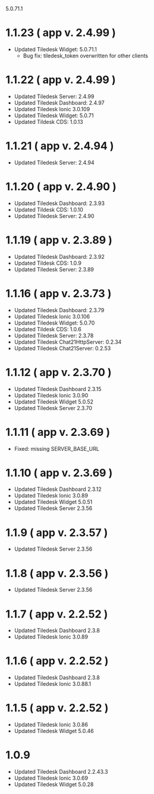 5.0.71.1
# 1.1.23 ( app v. 2.4.99 )
- Updated Tiledesk Widget: 5.0.71.1
    - Bug fix: tiledesk_token overwritten for other clients

# 1.1.22 ( app v. 2.4.99 )
- Updated Tiledesk Server: 2.4.99
- Updated Tiledesk Dashboard: 2.4.97
- Updated Tiledesk Ionic 3.0.109
- Updated Tiledesk Widget: 5.0.71
- Updated Tildesk CDS: 1.0.13

# 1.1.21 ( app v. 2.4.94 )
- Updated Tiledesk Server: 2.4.94

# 1.1.20 ( app v. 2.4.90 )
- Updated Tiledesk Dashboard: 2.3.93
- Updated Tildesk CDS: 1.0.10
- Updated Tiledesk Server: 2.4.90

# 1.1.19 ( app v. 2.3.89 )
- Updated Tiledesk Dashboard: 2.3.92
- Updated Tildesk CDS: 1.0.9
- Updated Tiledesk Server: 2.3.89

# 1.1.16 ( app v. 2.3.73 )
- Updated Tiledesk Dashboard: 2.3.79
- Updated Tiledesk Ionic 3.0.106
- Updated Tiledesk Widget: 5.0.70
- Updated Tildesk CDS: 1.0.6
- Updated Tiledesk Server: 2.3.78
- Updated Tiledesk Chat21HttpServer: 0.2.34
- Updated Tiledesk Chat21Server: 0.2.53

# 1.1.12 ( app v. 2.3.70 )
- Updated Tiledesk Dashboard 2.3.15
- Updated Tiledesk Ionic 3.0.90 
- Updated Tiledesk Widget 5.0.52
- Updated Tiledesk Server 2.3.70

# 1.1.11 ( app v. 2.3.69 )
- Fixed: missing SERVER_BASE_URL

# 1.1.10 ( app v. 2.3.69 )
- Updated Tiledesk Dashboard 2.3.12
- Updated Tiledesk Ionic 3.0.89 
- Updated Tiledesk Widget 5.0.51
- Updated Tiledesk Server 2.3.56

# 1.1.9 ( app v. 2.3.57 )
- Updated Tiledesk Server 2.3.56

# 1.1.8 ( app v. 2.3.56 )
- Updated Tiledesk Server 2.3.56

# 1.1.7 ( app v. 2.2.52 )
- Updated Tiledesk Dashboard 2.3.8
- Updated Tiledesk Ionic 3.0.89

# 1.1.6 ( app v. 2.2.52 )
- Updated Tiledesk Dashboard 2.3.8
- Updated Tiledesk Ionic 3.0.88.1 

# 1.1.5 ( app v. 2.2.52 )
- Updated Tiledesk Ionic 3.0.86
- Updated Tiledesk Widget 5.0.46

# 1.0.9
- Updated Tiledesk Dashboard 2.2.43.3
- Updated Tiledesk Ionic 3.0.69 
- Updated Tiledesk Widget 5.0.28